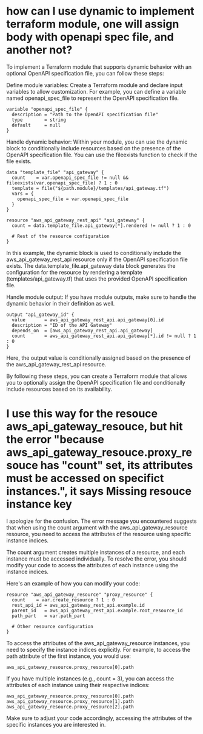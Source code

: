 # how can I use dynamic to implement terraform module, one will assign body with openapi spec file, and another not?

To implement a Terraform module that supports dynamic behavior with an optional OpenAPI specification file, you can follow these steps:

Define module variables: Create a Terraform module and declare input variables to allow customization. For example, you can define a variable named openapi_spec_file to represent the OpenAPI specification file.

    variable "openapi_spec_file" {
      description = "Path to the OpenAPI specification file"
      type        = string
      default     = null
    }

Handle dynamic behavior: Within your module, you can use the dynamic block to conditionally include resources based on the presence of the OpenAPI specification file. You can use the fileexists function to check if the file exists.

    data "template_file" "api_gateway" {
      count    = var.openapi_spec_file != null && fileexists(var.openapi_spec_file) ? 1 : 0
      template = file("${path.module}/templates/api_gateway.tf")
      vars = {
        openapi_spec_file = var.openapi_spec_file
      }
    }

    resource "aws_api_gateway_rest_api" "api_gateway" {
      count = data.template_file.api_gateway[*].rendered != null ? 1 : 0

      # Rest of the resource configuration
    }
    
In this example, the dynamic block is used to conditionally include the aws_api_gateway_rest_api resource only if the OpenAPI specification file exists. The data.template_file.api_gateway data block generates the configuration for the resource by rendering a template (templates/api_gateway.tf) that uses the provided OpenAPI specification file.

Handle module output: If you have module outputs, make sure to handle the dynamic behavior in their definition as well.

    output "api_gateway_id" {
      value       = aws_api_gateway_rest_api.api_gateway[0].id
      description = "ID of the API Gateway"
      depends_on  = [aws_api_gateway_rest_api.api_gateway]
      count       = aws_api_gateway_rest_api.api_gateway[*].id != null ? 1 : 0
    }
    
Here, the output value is conditionally assigned based on the presence of the aws_api_gateway_rest_api resource.

By following these steps, you can create a Terraform module that allows you to optionally assign the OpenAPI specification file and conditionally include resources based on its availability.

# I use this way for the resouce aws_api_gateway_resouce, but hit the error "because aws_api_gateway_resouce.proxy_resouce has "count" set, its attributes must be accessed on specifict instances.", it says Missing resouce instance key

I apologize for the confusion. The error message you encountered suggests that when using the count argument with the aws_api_gateway_resource resource, you need to access the attributes of the resource using specific instance indices.

The count argument creates multiple instances of a resource, and each instance must be accessed individually. To resolve the error, you should modify your code to access the attributes of each instance using the instance indices.

Here's an example of how you can modify your code:


    resource "aws_api_gateway_resource" "proxy_resource" {
      count    = var.create_resource ? 1 : 0
      rest_api_id = aws_api_gateway_rest_api.example.id
      parent_id   = aws_api_gateway_rest_api.example.root_resource_id
      path_part   = var.path_part
    
      # Other resource configuration
    }

To access the attributes of the aws_api_gateway_resource instances, you need to specify the instance indices explicitly. For example, to access the path attribute of the first instance, you would use:


    aws_api_gateway_resource.proxy_resource[0].path
    
If you have multiple instances (e.g., count = 3), you can access the attributes of each instance using their respective indices:

    aws_api_gateway_resource.proxy_resource[0].path
    aws_api_gateway_resource.proxy_resource[1].path
    aws_api_gateway_resource.proxy_resource[2].path
    
Make sure to adjust your code accordingly, accessing the attributes of the specific instances you are interested in.

